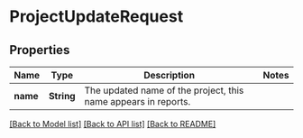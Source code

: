 # ProjectUpdateRequest

## Properties

Name | Type | Description | Notes
------------ | ------------- | ------------- | -------------
**name** | **String** | The updated name of the project, this name appears in reports. | 

[[Back to Model list]](../README.md#documentation-for-models) [[Back to API list]](../README.md#documentation-for-api-endpoints) [[Back to README]](../README.md)


